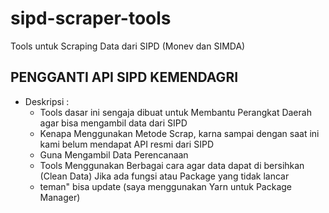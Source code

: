 # sipd-scraper-tools
Tools untuk Scraping Data dari SIPD (Monev dan SIMDA)

## PENGGANTI API SIPD KEMENDAGRI
* Deskripsi :
  - Tools dasar ini sengaja dibuat untuk Membantu Perangkat Daerah agar bisa mengambil data dari SIPD
  - Kenapa Menggunakan Metode Scrap, karna sampai dengan saat ini kami belum mendapat API resmi dari SIPD
  - Guna Mengambil Data Perencanaan
  - Tools Menggunakan Berbagai cara agar data dapat di bersihkan (Clean Data) Jika ada fungsi atau Package yang tidak lancar
  - teman" bisa update (saya menggunakan Yarn untuk Package Manager)
